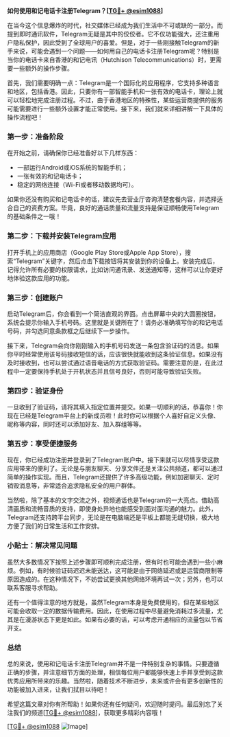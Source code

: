 **如何使用和记电话卡注册Telegram？[[TG💪+ @esim1088](https://t.me/s/esim1088)]**

在当今这个信息爆炸的时代，社交媒体已经成为我们生活中不可或缺的一部分。而提到即时通讯软件，Telegram无疑是其中的佼佼者。它不仅功能强大，还注重用户隐私保护，因此受到了全球用户的喜爱。但是，对于一些刚接触Telegram的新手来说，可能会遇到一个问题——如何用自己的电话卡注册Telegram呢？特别是当你的电话卡来自香港的和记电讯（Hutchison Telecommunications）时，更需要一些额外的操作步骤。

首先，我们需要明确一点：Telegram是一个国际化的应用程序，它支持多种语言和地区，包括香港。因此，只要你有一部智能手机和一张有效的电话卡，理论上就可以轻松地完成注册过程。不过，由于香港地区的特殊性，某些运营商提供的服务可能需要进行一些额外设置才能正常使用。接下来，我们就来详细讲解一下具体的操作流程吧！

### 第一步：准备阶段

在开始之前，请确保你已经准备好以下几样东西：
- 一部运行Android或iOS系统的智能手机；
- 一张有效的和记电话卡；
- 稳定的网络连接（Wi-Fi或者移动数据均可）。

如果你还没有购买和记电话卡的话，建议先去营业厅咨询清楚套餐内容，并选择适合自己的资费方案。毕竟，良好的通话质量和流量支持是保证顺畅使用Telegram的基础条件之一哦！

### 第二步：下载并安装Telegram应用

打开手机上的应用商店（Google Play Store或Apple App Store），搜索“Telegram”关键字，然后点击下载按钮将其安装到你的设备上。安装完成后，记得允许所有必要的权限请求，比如访问通讯录、发送通知等，这样可以让你更好地体验这款应用的功能。

### 第三步：创建账户

启动Telegram后，你会看到一个简洁直观的界面。点击屏幕中央的大圆圈按钮，系统会提示你输入手机号码。这里就是关键所在了！请务必准确填写你的和记电话号码，并勾选同意条款框之后继续下一步操作。

接下来，Telegram会向你刚刚输入的手机号码发送一条包含验证码的消息。如果你平时经常使用该号码接收短信的话，应该很快就能收到这条验证信息。如果没有及时接收到，也可以尝试通过语音电话的方式获取验证码。需要注意的是，在此过程中一定要保持手机处于开机状态并且信号良好，否则可能导致验证失败。

### 第四步：验证身份

一旦收到了验证码，请将其填入指定位置并提交。如果一切顺利的话，恭喜你！你现在已经是Telegram平台上的新成员啦！此时你可以根据个人喜好自定义头像、昵称等内容，同时还可以添加好友、加入群组等等。

### 第五步：享受便捷服务

现在，你已经成功注册并登录到了Telegram账户中。接下来就可以尽情享受这款应用带来的便利了。无论是与朋友聊天、分享文件还是关注公共频道，都可以通过简单的操作实现。而且，Telegram还提供了许多高级功能，例如加密聊天、定时销毁消息等，非常适合追求隐私安全的用户群体。

当然啦，除了基本的文字交流之外，视频通话也是Telegram的一大亮点。借助高清画质和流畅音质的支持，即使身处异地也能感受到面对面沟通的魅力。此外，Telegram还支持跨平台同步，无论是在电脑端还是平板上都能无缝切换，极大地方便了我们的日常生活和工作安排。

### 小贴士：解决常见问题

虽然大多数情况下按照上述步骤即可顺利完成注册，但有时也可能会遇到一些小麻烦。例如，有时候验证码迟迟未能送达，这可能是由于网络延迟或是运营商限制等原因造成的。在这种情况下，不妨尝试更换其他网络环境再试一次；另外，也可以联系客服寻求帮助。

还有一个值得注意的地方就是，虽然Telegram本身是免费使用的，但在某些地区可能会收取一定的数据传输费用。因此，在使用过程中尽量避免消耗过多流量，尤其是在漫游状态下更是如此。如果有必要的话，可以考虑开通相应的流量包以节省开支。

### 总结

总的来说，使用和记电话卡注册Telegram并不是一件特别复杂的事情。只要遵循正确的步骤，并注意细节方面的处理，相信每位用户都能够快速上手并享受到这款优秀应用所带来的乐趣。当然啦，随着技术不断进步，未来或许会有更多创新性的功能被加入进来，让我们拭目以待吧！

希望这篇文章对你有所帮助！如果你还有任何疑问，欢迎随时提问。最后别忘了关注我们的频道[[TG💪+ @esim1088](https://t.me/s/esim1088)]，获取更多精彩内容哦！

[[TG💪+ @esim1088](https://t.me/s/esim1088) ![Image](https://i.postimg.cc/4NQfJmqS/Snipaste-2025-05-13-00-14-12.png)]